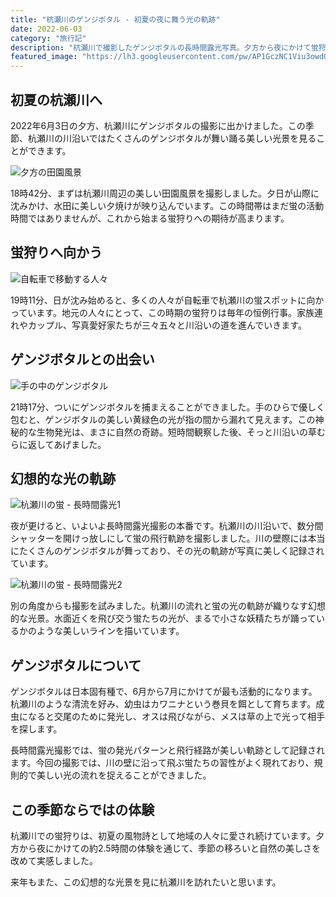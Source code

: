 ```yaml
---
title: "杭瀬川のゲンジボタル - 初夏の夜に舞う光の軌跡"
date: 2022-06-03
category: "旅行記"
description: "杭瀬川で撮影したゲンジボタルの長時間露光写真。夕方から夜にかけて蛍狩りの様子を時系列で記録。"
featured_image: "https://lh3.googleusercontent.com/pw/AP1GczNC1Viu3owdOHEE-tkzFIwyjaPPhiGRDaz2XMLF0-YKiHpR-OjFph6dlneC_n6IMQItbbiu45nEygEBXPwKRdvkdmcrdBn41U4rYSE5JG3chuMCbB8Ubl7e-K-NLp9w6oiA8tLPomBAoRbGxuK2JbumvA=s1000-no-gm?authuser=0"
---
```


<!-- Google Photos元URL: https://photos.app.goo.gl/JcqvxPAtzBYnfxdB8 -->

## 初夏の杭瀬川へ

2022年6月3日の夕方、杭瀬川にゲンジボタルの撮影に出かけました。この季節、杭瀬川の川沿いではたくさんのゲンジボタルが舞い踊る美しい光景を見ることができます。

![夕方の田園風景](https://lh3.googleusercontent.com/pw/AP1GczPReU87zCgFqWO_UTOyMtrJigfIOJGvyIJSmxVwb4V0drJpyLBPlq9ltjmeJ3kC65Xga96_87pdSZB4uh7yy93_nWAl7jGgJ29d9aldR2GSHbckhCdo=s1000-no-gm?authuser=0)

18時42分、まずは杭瀬川周辺の美しい田園風景を撮影しました。夕日が山際に沈みかけ、水田に美しい夕焼けが映り込んでいます。この時間帯はまだ蛍の活動時間ではありませんが、これから始まる蛍狩りへの期待が高まります。

## 蛍狩りへ向かう

![自転車で移動する人々](https://lh3.googleusercontent.com/pw/AP1GczM5ZBRj4rqveOof15b7-skyeJnLVbmr7LgQjqVl5OjeqZBKIMMejvJROD43XOKOOd3rX3TdkKysHITrHZTYPGRUfLRLuyd4JufVn8toKZv82ghi5ILEWRJBCV7Xqdygo7oEGDN4u5r-3rWhjHdWruzYcA=s1000-no-gm?authuser=0)

19時11分、日が沈み始めると、多くの人々が自転車で杭瀬川の蛍スポットに向かっています。地元の人々にとって、この時期の蛍狩りは毎年の恒例行事。家族連れやカップル、写真愛好家たちが三々五々と川沿いの道を進んでいきます。

## ゲンジボタルとの出会い

![手の中のゲンジボタル](https://lh3.googleusercontent.com/pw/AP1GczObXyLUK4k23AQfUEIQDFHMg5Kd5V9_wk3rxCCWW4lOTNeIoL8ysi-QTgZd4uqMzySc6CJpmCvHgMw9JmS7Vk3JpzmMo4ptZcyORH6CxA4EshZ8JMhNAEhLC0LH6-w-oj4EIN3yr7CAfsIBNSZSGUf_hQ=s1000-no-gm?authuser=0)

21時17分、ついにゲンジボタルを捕まえることができました。手のひらで優しく包むと、ゲンジボタルの美しい黄緑色の光が指の間から漏れて見えます。この神秘的な生物発光は、まさに自然の奇跡。短時間観察した後、そっと川沿いの草むらに返してあげました。

## 幻想的な光の軌跡

![杭瀬川の蛍 - 長時間露光1](https://lh3.googleusercontent.com/pw/AP1GczNC1Viu3owdOHEE-tkzFIwyjaPPhiGRDaz2XMLF0-YKiHpR-OjFph6dlneC_n6IMQItbbiu45nEygEBXPwKRdvkdmcrdBn41U4rYSE5JG3chuMCbB8Ubl7e-K-NLp9w6oiA8tLPomBAoRbGxuK2JbumvA=s1000-no-gm?authuser=0)

夜が更けると、いよいよ長時間露光撮影の本番です。杭瀬川の川沿いで、数分間シャッターを開けっ放しにして蛍の飛行軌跡を撮影しました。川の壁際には本当にたくさんのゲンジボタルが舞っており、その光の軌跡が写真に美しく記録されています。

![杭瀬川の蛍 - 長時間露光2](https://lh3.googleusercontent.com/pw/AP1GczMWVX_lHVv5bq7-erpXdbyp6uQADuNcG_8YpcNW1AHJxqHHP8Ceh6CpNKmmI3_lVNddA5X17O19tTPXB9rMjfFWPdQFuhnfsP5h3HsWuoatmYJwhBOFXQ1McaLtkK5jpZwiLf3te3-o46Old6UaOZwRgA=s1000-no-gm?authuser=0)

別の角度からも撮影を試みました。杭瀬川の流れと蛍の光の軌跡が織りなす幻想的な光景。水面近くを飛び交う蛍たちの光が、まるで小さな妖精たちが踊っているかのような美しいラインを描いています。

## ゲンジボタルについて

ゲンジボタルは日本固有種で、6月から7月にかけてが最も活動的になります。杭瀬川のような清流を好み、幼虫はカワニナという巻貝を餌として育ちます。成虫になると交尾のために発光し、オスは飛びながら、メスは草の上で光って相手を探します。

長時間露光撮影では、蛍の発光パターンと飛行経路が美しい軌跡として記録されます。今回の撮影では、川の壁に沿って飛ぶ蛍たちの習性がよく現れており、規則的で美しい光の流れを捉えることができました。

## この季節ならではの体験

杭瀬川での蛍狩りは、初夏の風物詩として地域の人々に愛され続けています。夕方から夜にかけての約2.5時間の体験を通じて、季節の移ろいと自然の美しさを改めて実感しました。

来年もまた、この幻想的な光景を見に杭瀬川を訪れたいと思います。